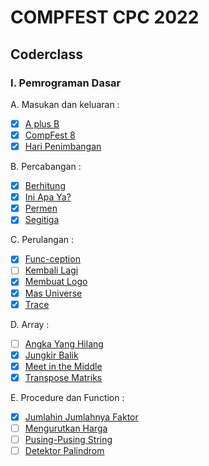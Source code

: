 # COMPFEST CPC 2022

## Coderclass

### I. Pemrograman Dasar

A. Masukan dan keluaran :

- [x] [A plus B](https://github.com/sibeux/COMPFEST-CPC/tree/MyProgram/Coderclass/Pemrograman%20Dasar/Masukan%20dan%20Keluaran/A%20plus%20B)
- [x] [CompFest 8](https://github.com/sibeux/COMPFEST-CPC/tree/MyProgram/Coderclass/Pemrograman%20Dasar/Masukan%20dan%20Keluaran/CompFest%208)
- [x] [Hari Penimbangan](https://github.com/sibeux/COMPFEST-CPC/tree/MyProgram/Coderclass/Pemrograman%20Dasar/Masukan%20dan%20Keluaran/Hari%20Penimbangan)

B. Percabangan :

- [x] [Berhitung](https://github.com/sibeux/COMPFEST-CPC/tree/MyProgram/Coderclass/Pemrograman%20Dasar/Percabangan/Berhitung)
- [x] [Ini Apa Ya?](https://github.com/sibeux/COMPFEST-CPC/tree/MyProgram/Coderclass/Pemrograman%20Dasar/Percabangan/Ini%20Apa%20Ya)
- [x] [Permen](https://github.com/sibeux/COMPFEST-CPC/tree/MyProgram/Coderclass/Pemrograman%20Dasar/Percabangan/Permen)
- [x] [Segitiga](https://github.com/sibeux/COMPFEST-CPC/tree/MyProgram/Coderclass/Pemrograman%20Dasar/Percabangan/Segitiga)

C. Perulangan :

- [x] [Func-ception](https://github.com/sibeux/COMPFEST-CPC/tree/MyProgram/Coderclass/Pemrograman%20Dasar/Perulangan/Func-ception)
- [ ] [Kembali Lagi]()
- [x] [Membuat Logo](https://github.com/sibeux/COMPFEST-CPC/tree/MyProgram/Coderclass/Pemrograman%20Dasar/Perulangan/Membuat%20Logo)
- [x] [Mas Universe](https://github.com/sibeux/COMPFEST-CPC/tree/MyProgram/Coderclass/Pemrograman%20Dasar/Perulangan/Mas%20Universe)
- [x] [Trace](https://github.com/sibeux/COMPFEST-CPC/tree/MyProgram/Coderclass/Pemrograman%20Dasar/Perulangan/Trace)

D. Array :

- [ ] [Angka Yang Hilang](https://github.com/sibeux/COMPFEST-CPC/tree/MyProgram/Coderclass/Pemrograman%20Dasar/Array/Angka%20yang%20Hilang)
- [x] [Jungkir Balik](https://github.com/sibeux/COMPFEST-CPC/tree/MyProgram/Coderclass/Pemrograman%20Dasar/Array/Jungkir%20Balik)
- [x] [Meet in the Middle](https://github.com/sibeux/COMPFEST-CPC/tree/MyProgram/Coderclass/Pemrograman%20Dasar/Array/Meet%20in%20the%20Middle)
- [x] [Transpose Matriks](https://github.com/sibeux/COMPFEST-CPC/tree/MyProgram/Coderclass/Pemrograman%20Dasar/Array/Transpose%20Matriks)

E. Procedure dan Function :

- [x] [Jumlahin Jumlahnya Faktor](https://github.com/sibeux/COMPFEST-CPC/tree/MyProgram/Coderclass/Pemrograman%20Dasar/Procedure%20dan%20Function/Faktor)
- [ ] [Mengurutkan Harga]()
- [ ] [Pusing-Pusing String]()
- [ ] [Detektor Palindrom]()
